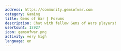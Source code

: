 ```yaml
---
address: https://community.gemsofwar.com
category: Gaming
title: Gems of War | Forums
description: Chat with fellow Gems of Wars players!
userCount: 12927
icon: gemsofwar.png
activity: very high
language: en
---
```

